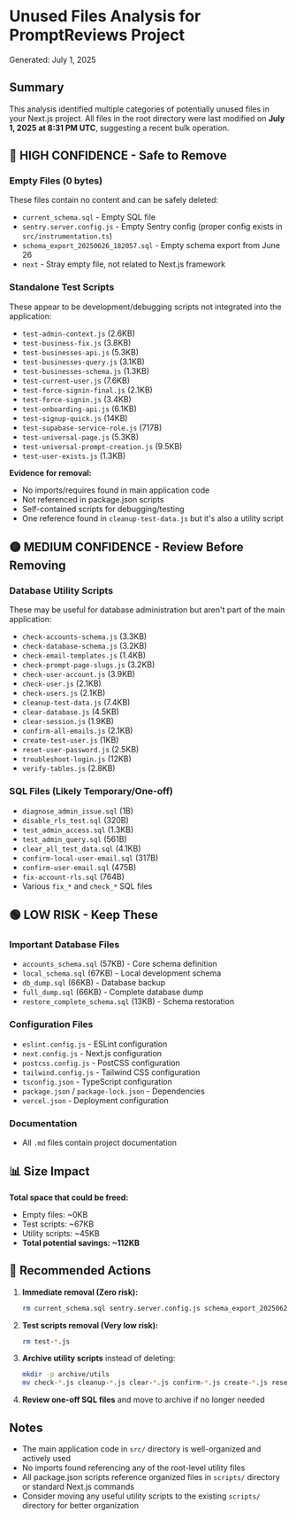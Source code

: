 # Unused Files Analysis for PromptReviews Project

Generated: July 1, 2025

## Summary

This analysis identified multiple categories of potentially unused files in your Next.js project. All files in the root directory were last modified on **July 1, 2025 at 8:31 PM UTC**, suggesting a recent bulk operation.

## 🔴 HIGH CONFIDENCE - Safe to Remove

### Empty Files (0 bytes)
These files contain no content and can be safely deleted:

- `current_schema.sql` - Empty SQL file
- `sentry.server.config.js` - Empty Sentry config (proper config exists in `src/instrumentation.ts`)
- `schema_export_20250626_182057.sql` - Empty schema export from June 26
- `next` - Stray empty file, not related to Next.js framework

### Standalone Test Scripts
These appear to be development/debugging scripts not integrated into the application:

- `test-admin-context.js` (2.6KB)
- `test-business-fix.js` (3.8KB) 
- `test-businesses-api.js` (5.3KB)
- `test-businesses-query.js` (3.1KB)
- `test-businesses-schema.js` (1.3KB)
- `test-current-user.js` (7.6KB)
- `test-force-signin-final.js` (2.1KB)
- `test-force-signin.js` (3.4KB)
- `test-onboarding-api.js` (6.1KB)
- `test-signup-quick.js` (14KB)
- `test-supabase-service-role.js` (717B)
- `test-universal-page.js` (5.3KB)
- `test-universal-prompt-creation.js` (9.5KB)
- `test-user-exists.js` (1.3KB)

**Evidence for removal:**
- No imports/requires found in main application code
- Not referenced in package.json scripts
- Self-contained scripts for debugging/testing
- One reference found in `cleanup-test-data.js` but it's also a utility script

## 🟡 MEDIUM CONFIDENCE - Review Before Removing

### Database Utility Scripts
These may be useful for database administration but aren't part of the main application:

- `check-accounts-schema.js` (3.3KB)
- `check-database-schema.js` (3.2KB)
- `check-email-templates.js` (1.4KB)
- `check-prompt-page-slugs.js` (3.2KB)
- `check-user-account.js` (3.9KB)
- `check-user.js` (2.1KB)
- `check-users.js` (2.1KB)
- `cleanup-test-data.js` (7.4KB)
- `clear-database.js` (4.5KB)
- `clear-session.js` (1.9KB)
- `confirm-all-emails.js` (2.1KB)
- `create-test-user.js` (1KB)
- `reset-user-password.js` (2.5KB)
- `troubleshoot-login.js` (12KB)
- `verify-tables.js` (2.8KB)

### SQL Files (Likely Temporary/One-off)
- `diagnose_admin_issue.sql` (1B)
- `disable_rls_test.sql` (320B)
- `test_admin_access.sql` (1.3KB)
- `test_admin_query.sql` (561B)
- `clear_all_test_data.sql` (4.1KB)
- `confirm-local-user-email.sql` (317B)
- `confirm-user-email.sql` (475B)
- `fix-account-rls.sql` (764B)
- Various `fix_*` and `check_*` SQL files

## 🟢 LOW RISK - Keep These

### Important Database Files
- `accounts_schema.sql` (57KB) - Core schema definition
- `local_schema.sql` (67KB) - Local development schema
- `db_dump.sql` (66KB) - Database backup
- `full_dump.sql` (66KB) - Complete database dump
- `restore_complete_schema.sql` (13KB) - Schema restoration

### Configuration Files
- `eslint.config.js` - ESLint configuration
- `next.config.js` - Next.js configuration  
- `postcss.config.js` - PostCSS configuration
- `tailwind.config.js` - Tailwind CSS configuration
- `tsconfig.json` - TypeScript configuration
- `package.json` / `package-lock.json` - Dependencies
- `vercel.json` - Deployment configuration

### Documentation
- All `.md` files contain project documentation

## 📊 Size Impact

**Total space that could be freed:**
- Empty files: ~0KB
- Test scripts: ~67KB
- Utility scripts: ~45KB  
- **Total potential savings: ~112KB**

## 🚀 Recommended Actions

1. **Immediate removal (Zero risk):**
   ```bash
   rm current_schema.sql sentry.server.config.js schema_export_20250626_182057.sql next
   ```

2. **Test scripts removal (Very low risk):**
   ```bash
   rm test-*.js
   ```

3. **Archive utility scripts** instead of deleting:
   ```bash
   mkdir -p archive/utils
   mv check-*.js cleanup-*.js clear-*.js confirm-*.js create-*.js reset-*.js troubleshoot-*.js verify-*.js archive/utils/
   ```

4. **Review one-off SQL files** and move to archive if no longer needed

## Notes

- The main application code in `src/` directory is well-organized and actively used
- No imports found referencing any of the root-level utility files
- All package.json scripts reference organized files in `scripts/` directory or standard Next.js commands
- Consider moving any useful utility scripts to the existing `scripts/` directory for better organization